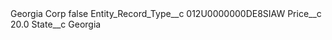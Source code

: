 <?xml version="1.0" encoding="UTF-8"?>
<CustomMetadata xmlns="http://soap.sforce.com/2006/04/metadata" xmlns:xsi="http://www.w3.org/2001/XMLSchema-instance" xmlns:xsd="http://www.w3.org/2001/XMLSchema">
    <label>Georgia Corp</label>
    <protected>false</protected>
    <values>
        <field>Entity_Record_Type__c</field>
        <value xsi:type="xsd:string">012U0000000DE8SIAW</value>
    </values>
    <values>
        <field>Price__c</field>
        <value xsi:type="xsd:double">20.0</value>
    </values>
    <values>
        <field>State__c</field>
        <value xsi:type="xsd:string">Georgia</value>
    </values>
</CustomMetadata>
